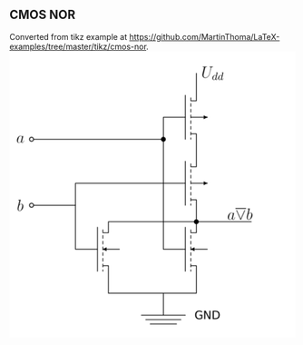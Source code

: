 CMOS NOR
----------------
Converted from tikz example at https://github.com/MartinThoma/LaTeX-examples/tree/master/tikz/cmos-nor.
![Example](cmos-nor.svg)


